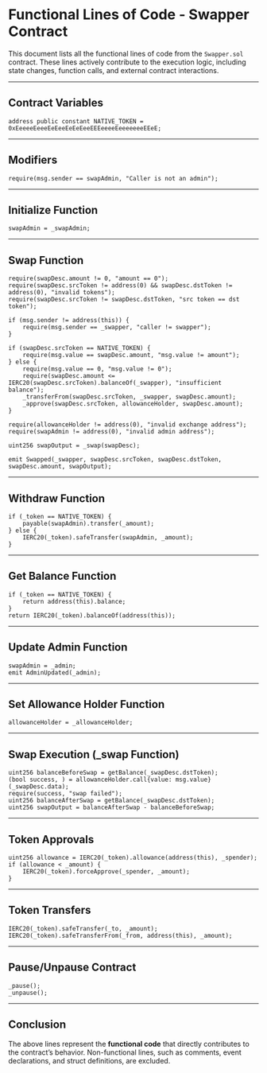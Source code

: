 # Functional Lines of Code - Swapper Contract

This document lists all the functional lines of code from the `Swapper.sol` contract. These lines actively contribute to the execution logic, including state changes, function calls, and external contract interactions.

---

## **Contract Variables**
```solidity
address public constant NATIVE_TOKEN = 0xEeeeeEeeeEeEeeEeEeEeeEEEeeeeEeeeeeeeEEeE;
```

---

## **Modifiers**
```solidity
require(msg.sender == swapAdmin, "Caller is not an admin");
```

---

## **Initialize Function**
```solidity
swapAdmin = _swapAdmin;
```

---

## **Swap Function**
```solidity
require(swapDesc.amount != 0, "amount == 0");
require(swapDesc.srcToken != address(0) && swapDesc.dstToken != address(0), "invalid tokens");
require(swapDesc.srcToken != swapDesc.dstToken, "src token == dst token");

if (msg.sender != address(this)) {
    require(msg.sender == _swapper, "caller != swapper");
}

if (swapDesc.srcToken == NATIVE_TOKEN) {
    require(msg.value == swapDesc.amount, "msg.value != amount");
} else {
    require(msg.value == 0, "msg.value != 0");
    require(swapDesc.amount <= IERC20(swapDesc.srcToken).balanceOf(_swapper), "insufficient balance");
    _transferFrom(swapDesc.srcToken, _swapper, swapDesc.amount);
    _approve(swapDesc.srcToken, allowanceHolder, swapDesc.amount);
}

require(allowanceHolder != address(0), "invalid exchange address");
require(swapAdmin != address(0), "invalid admin address");

uint256 swapOutput = _swap(swapDesc);

emit Swapped(_swapper, swapDesc.srcToken, swapDesc.dstToken, swapDesc.amount, swapOutput);
```

---

## **Withdraw Function**
```solidity
if (_token == NATIVE_TOKEN) {
    payable(swapAdmin).transfer(_amount);
} else {
    IERC20(_token).safeTransfer(swapAdmin, _amount);
}
```

---

## **Get Balance Function**
```solidity
if (_token == NATIVE_TOKEN) {
    return address(this).balance;
}
return IERC20(_token).balanceOf(address(this));
```

---

## **Update Admin Function**
```solidity
swapAdmin = _admin;
emit AdminUpdated(_admin);
```

---

## **Set Allowance Holder Function**
```solidity
allowanceHolder = _allowanceHolder;
```

---

## **Swap Execution (_swap Function)**
```solidity
uint256 balanceBeforeSwap = getBalance(_swapDesc.dstToken);
(bool success, ) = allowanceHolder.call{value: msg.value}(_swapDesc.data);
require(success, "swap failed");
uint256 balanceAfterSwap = getBalance(_swapDesc.dstToken);
uint256 swapOutput = balanceAfterSwap - balanceBeforeSwap;
```

---

## **Token Approvals**
```solidity
uint256 allowance = IERC20(_token).allowance(address(this), _spender);
if (allowance < _amount) {
    IERC20(_token).forceApprove(_spender, _amount);
}
```

---

## **Token Transfers**
```solidity
IERC20(_token).safeTransfer(_to, _amount);
IERC20(_token).safeTransferFrom(_from, address(this), _amount);
```

---

## **Pause/Unpause Contract**
```solidity
_pause();
_unpause();
```

---

## **Conclusion**
The above lines represent the **functional code** that directly contributes to the contract’s behavior. Non-functional lines, such as comments, event declarations, and struct definitions, are excluded.
